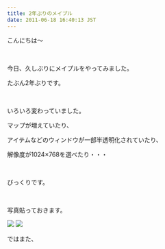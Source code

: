 ```yaml
---
title: 2年ぶりのメイプル
date: 2011-06-18 16:40:13 JST
---
```

<p>こんにちは～</p>
<p>&nbsp;</p>
<p>今日、久しぶりにメイプルをやってみました。</p>
<p>たぶん2年ぶりです。</p>
<p>&nbsp;</p>
<p>いろいろ変わっていました。</p>
<p>マップが増えていたり、</p>
<p>アイテムなどのウィンドウが一部半透明化されていたり、</p>
<p>解像度が1024×768を選べたり・・・</p>
<p>&nbsp;</p>
<p>びっくりです。</p>
<p>&nbsp;</p>
<p>写真貼っておきます。</p>
<img src="https://lh4.googleusercontent.com/-txp9B58ahcQ/TfxQmZhCWqI/AAAAAAAAAi0/_qWD4saT0bM/s640/Maple110618_145659.jpg" />
<img src="https://lh5.googleusercontent.com/-yiYkIAJvxt8/TfxQmlnKq2I/AAAAAAAAAi4/3xjpE0sxTFc/s640/Maple110618_145837.jpg" />
<p>ではまた、</p>
